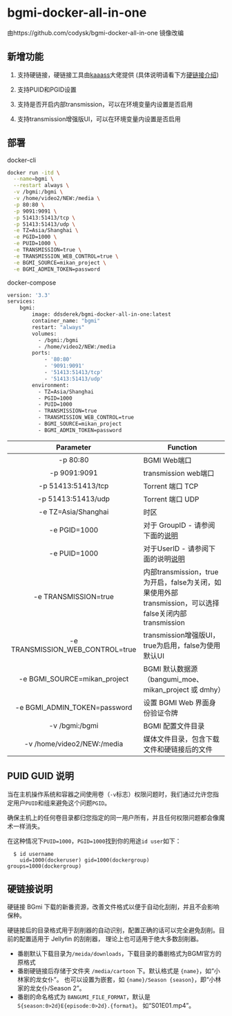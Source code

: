 # bgmi-docker-all-in-one
由https://github.com/codysk/bgmi-docker-all-in-one 镜像改编

## 新增功能
1. 支持硬链接，硬链接工具由[kaaass](https://github.com/kaaass/bgmi_hardlink_helper)大佬提供 (具体说明请看下方[硬链接介绍](https://github.com/DDS-Derek/bgmi-docker-all-in-one#%E7%A1%AC%E9%93%BE%E6%8E%A5%E8%AF%B4%E6%98%8E))

2. 支持PUID和PGID设置
3. 支持是否开启内部transmission，可以在环境变量内设置是否启用
4. 支持transmission增强版UI，可以在环境变量内设置是否启用

## 部署
docker-cli
```bash
docker run -itd \
  --name=bgmi \
  --restart always \
  -v /bgmi:/bgmi \
  -v /home/video2/NEW:/media \
  -p 80:80 \
  -p 9091:9091 \
  -p 51413:51413/tcp \
  -p 51413:51413/udp \
  -e TZ=Asia/Shanghai \
  -e PGID=1000 \
  -e PUID=1000 \
  -e TRANSMISSION=true \
  -e TRANSMISSION_WEB_CONTROL=true \
  -e BGMI_SOURCE=mikan_project \
  -e BGMI_ADMIN_TOKEN=password
```
docker-compose
```bash
version: '3.3'
services:
    bgmi:
        image: ddsderek/bgmi-docker-all-in-one:latest
        container_name: "bgmi"
        restart: "always"
        volumes:
          - /bgmi:/bgmi
          - /home/video2/NEW:/media
        ports:
            - '80:80'
            - '9091:9091'
            - '51413:51413/tcp'
            - '51413:51413/udp'
        environment:
          - TZ=Asia/Shanghai
          - PGID=1000
          - PUID=1000
          - TRANSMISSION=true
          - TRANSMISSION_WEB_CONTROL=true
          - BGMI_SOURCE=mikan_project
          - BGMI_ADMIN_TOKEN=password
```

|            Parameter             | Function                                                     |
| :------------------------------: | ------------------------------------------------------------ |
|             -p 80:80             | BGMI Web端口                                                 |
|           -p 9091:9091           | transmission web端口                                         |
|        -p 51413:51413/tcp        | Torrent 端口 TCP                                             |
|        -p 51413:51413/udp        | Torrent 端口 UDP                                             |
|       -e TZ=Asia/Shanghai        | 时区                                                         |
|           -e PGID=1000           | 对于 GroupID - 请参阅下面的[说明](https://github.com/DDS-Derek/bgmi-docker-all-in-one#puid-guid-%E8%AF%B4%E6%98%8E) |
|           -e PUID=1000           | 对于UserID - 请参阅下面的说明[说明](https://github.com/DDS-Derek/bgmi-docker-all-in-one#puid-guid-%E8%AF%B4%E6%98%8E) |
|       -e TRANSMISSION=true       | 内部transmission，true为开启，false为关闭，如果使用外部transmission，可以选择false关闭内部transmission |
| -e TRANSMISSION_WEB_CONTROL=true | transmission增强版UI，true为启用，false为使用默认UI          |
|   -e BGMI_SOURCE=mikan_project   | BGMI 默认数据源（bangumi_moe、mikan_project 或 dmhy）        |
|   -e BGMI_ADMIN_TOKEN=password   | 设置 BGMI Web 界面身份验证令牌                               |
|          -v /bgmi:/bgmi          | BGMI 配置文件目录                                            |
|    -v /home/video2/NEW:/media    | 媒体文件目录，包含下载文件和硬链接后的文件                   |

## PUID GUID 说明

当在主机操作系统和容器之间使用卷（`-v`标志）权限问题时，我们通过允许您指定用户`PUID`和组来避免这个问题`PGID`。

确保主机上的任何卷目录都归您指定的同一用户所有，并且任何权限问题都会像魔术一样消失。

在这种情况下`PUID=1000`，`PGID=1000`找到你的用途`id user`如下：

```
  $ id username
    uid=1000(dockeruser) gid=1000(dockergroup) groups=1000(dockergroup)
```

## 硬链接说明

硬链接 BGmi 下载的新番资源，改善文件格式以便于自动化刮削，并且不会影响保种。

硬链接后的目录格式用于刮削器的自动识别，配置正确的话可以完全避免刮削。目前的配置适用于 Jellyfin 的刮削器，
理论上也可适用于绝大多数刮削器。

- 番剧默认下载目录为```/meida/downloads```，下载目录的番剧格式为BGMI官方的原格式
- 番剧硬链接后存储于文件夹 `/media/cartoon` 下。默认格式是 `{name}`，如“小林家的龙女仆”。
  也可以设置为嵌套，如 `{name}/Season {season}`，即“小林家的龙女仆/Season 2”。
- 番剧的命名格式为 `BANGUMI_FILE_FORMAT`，默认是 `S{season:0>2d}E{episode:0>2d}.{format}`。
  如“S01E01.mp4”。

